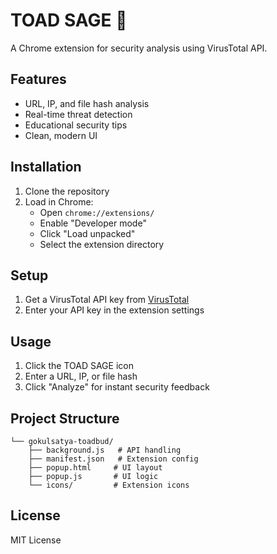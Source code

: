# TOAD SAGE 🐸

A Chrome extension for security analysis using VirusTotal API.

## Features

- URL, IP, and file hash analysis
- Real-time threat detection
- Educational security tips
- Clean, modern UI

## Installation

1. Clone the repository
2. Load in Chrome:
   - Open `chrome://extensions/`
   - Enable "Developer mode"
   - Click "Load unpacked"
   - Select the extension directory

## Setup

1. Get a VirusTotal API key from [VirusTotal](https://www.virustotal.com/)
2. Enter your API key in the extension settings

## Usage

1. Click the TOAD SAGE icon
2. Enter a URL, IP, or file hash
3. Click "Analyze" for instant security feedback

## Project Structure
```
└── gokulsatya-toadbud/
    ├── background.js   # API handling
    ├── manifest.json   # Extension config
    ├── popup.html     # UI layout
    ├── popup.js       # UI logic
    └── icons/         # Extension icons
```

## License

MIT License

